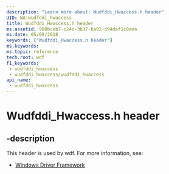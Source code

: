 ```yaml
---
description: "Learn more about: Wudfddi_Hwaccess.h header"
UID: NA:wudfddi_hwaccess
title: Wudfddi_Hwaccess.h header
ms.assetid: 980bceb7-c24c-3b37-ba92-d94daf1c0aea
ms.date: 05/09/2018
keywords: ["Wudfddi_Hwaccess.h header"]
ms.keywords: 
ms.topic: reference
tech.root: wdf
f1_keywords:
 - wudfddi_hwaccess
 - wudfddi_hwaccess/wudfddi_hwaccess
api_name:
 - wudfddi_hwaccess
---
```


# Wudfddi_Hwaccess.h header


## -description

This header is used by wdf. For more information, see:

- [Windows Driver Framework](../_wdf/index.md)

